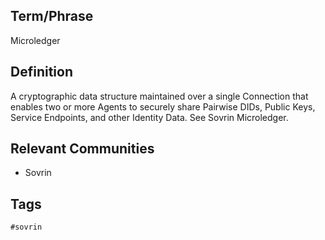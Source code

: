 ## Term/Phrase
Microledger

## Definition
A cryptographic data structure maintained over a single Connection that enables two or more Agents to securely share Pairwise DIDs, Public Keys, Service Endpoints, and other Identity Data. See Sovrin Microledger.

## Relevant Communities
* Sovrin

## Tags
```
#sovrin
```
